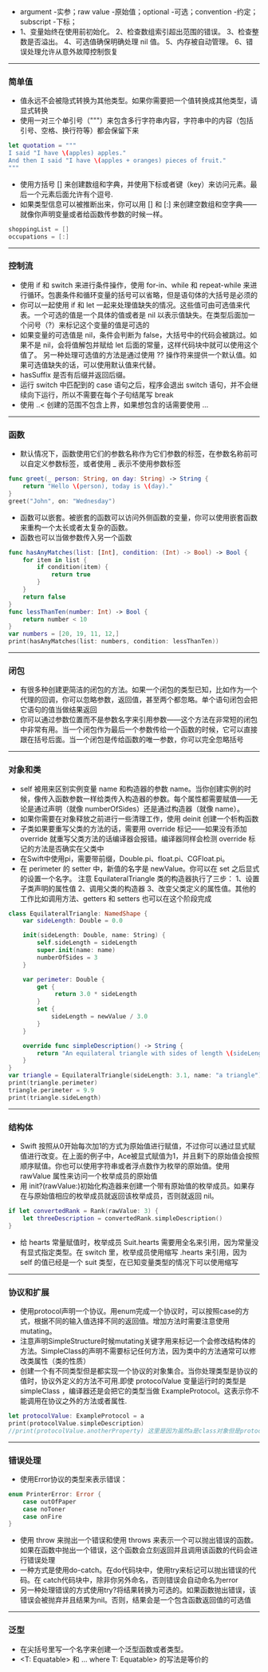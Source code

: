 - argument -实参；raw value -原始值；optional -可选；convention -约定；subscript -下标；
- 1、变量始终在使用前初始化。
2、检查数组索引超出范围的错误。
3、检查整数是否溢出。
4、可选值确保明确处理 nil 值。
5、内存被自动管理。
6、错误处理允许从意外故障控制恢复
----
### 简单值
- 值永远不会被隐式转换为其他类型。如果你需要把一个值转换成其他类型，请显式转换
- 使用一对三个单引号（"""）来包含多行字符串内容，字符串中的内容（包括引号、空格、换行符等）都会保留下来
```Swift
let quotation = """
I said "I have \(apples) apples."
And then I said "I have \(apples + oranges) pieces of fruit."
"""
```
- 使用方括号 [] 来创建数组和字典，并使用下标或者键（key）来访问元素。最后一个元素后面允许有个逗号.
- 如果类型信息可以被推断出来，你可以用 [] 和 [:] 来创建空数组和空字典——就像你声明变量或者给函数传参数的时候一样。
```Swift
shoppingList = []
occupations = [:]
```
----
### 控制流
- 使用 if 和 switch 来进行条件操作，使用 for-in、while 和 repeat-while 来进行循环。包裹条件和循环变量的括号可以省略，但是语句体的大括号是必须的
- 你可以一起使用 if 和 let 一起来处理值缺失的情况。这些值可由可选值来代表。一个可选的值是一个具体的值或者是 nil 以表示值缺失。在类型后面加一个问号（?）来标记这个变量的值是可选的
- 如果变量的可选值是 nil，条件会判断为 false，大括号中的代码会被跳过。如果不是 nil，会将值解包并赋给 let 后面的常量，这样代码块中就可以使用这个值了。 另一种处理可选值的方法是通过使用 ?? 操作符来提供一个默认值。如果可选值缺失的话，可以使用默认值来代替。
- hasSuffix 是否有后缀并返回后缀。
- 运行 switch 中匹配到的 case 语句之后，程序会退出 switch 语句，并不会继续向下运行，所以不需要在每个子句结尾写 break
- 使用 ..< 创建的范围不包含上界，如果想包含的话需要使用 ...
--------
### 函数
- 默认情况下，函数使用它们的参数名称作为它们参数的标签，在参数名称前可以自定义参数标签，或者使用 _ 表示不使用参数标签
```Swift
func greet(_ person: String, on day: String) -> String {
    return "Hello \(person), today is \(day)."
}
greet("John", on: "Wednesday")
```
- 函数可以嵌套。被嵌套的函数可以访问外侧函数的变量，你可以使用嵌套函数来重构一个太长或者太复杂的函数。
- 函数也可以当做参数传入另一个函数
```Swift
func hasAnyMatches(list: [Int], condition: (Int) -> Bool) -> Bool {
    for item in list {
        if condition(item) {
            return true
        }
    }
    return false
}
func lessThanTen(number: Int) -> Bool {
    return number < 10
}
var numbers = [20, 19, 11, 12,]
print(hasAnyMatches(list: numbers, condition: lessThanTen))
```
----
### 闭包
- 有很多种创建更简洁的闭包的方法。如果一个闭包的类型已知，比如作为一个代理的回调，你可以忽略参数，返回值，甚至两个都忽略。单个语句闭包会把它语句的值当做结果返回
- 你可以通过参数位置而不是参数名字来引用参数——这个方法在非常短的闭包中非常有用。当一个闭包作为最后一个参数传给一个函数的时候，它可以直接跟在括号后面。当一个闭包是传给函数的唯一参数，你可以完全忽略括号
----
### 对象和类
- self 被用来区别实例变量 name 和构造器的参数 name。当你创建实例的时候，像传入函数参数一样给类传入构造器的参数。每个属性都需要赋值——无论是通过声明（就像 numberOfSides）还是通过构造器（就像 name）。
- 如果你需要在对象释放之前进行一些清理工作，使用 deinit 创建一个析构函数
- 子类如果要重写父类的方法的话，需要用 override 标记——如果没有添加 override 就重写父类方法的话编译器会报错。编译器同样会检测 override 标记的方法是否确实在父类中
- 在Swift中使用pi，需要带前缀，Double.pi、float.pi、CGFloat.pi。
- 在 perimeter 的 setter 中，新值的名字是 newValue。你可以在 set 之后显式的设置一个名字。
注意 EquilateralTriangle 类的构造器执行了三步：
1、设置子类声明的属性值
2、调用父类的构造器
3、改变父类定义的属性值。其他的工作比如调用方法、getters 和 setters 也可以在这个阶段完成
```swift
class EquilateralTriangle: NamedShape {
    var sideLength: Double = 0.0

    init(sideLength: Double, name: String) {
        self.sideLength = sideLength
        super.init(name: name)
        numberOfSides = 3
    }

    var perimeter: Double {
        get {
             return 3.0 * sideLength
        }
        set {
            sideLength = newValue / 3.0
        }
    }

    override func simpleDescription() -> String {
        return "An equilateral triangle with sides of length \(sideLength)."
    }
}
var triangle = EquilateralTriangle(sideLength: 3.1, name: "a triangle")
print(triangle.perimeter)
triangle.perimeter = 9.9
print(triangle.sideLength)

```
----
### 结构体
- Swift 按照从0开始每次加1的方式为原始值进行赋值，不过你可以通过显式赋值进行改变。在上面的例子中，Ace被显式赋值为1，并且剩下的原始值会按照顺序赋值。你也可以使用字符串或者浮点数作为枚举的原始值。使用 rawValue 属性来访问一个枚举成员的原始值
- 用 init?(rawValue:)初始化构造器来创建一个带有原始值的枚举成员。如果存在与原始值相应的枚举成员就返回该枚举成员，否则就返回 nil。
```Swift
if let convertedRank = Rank(rawValue: 3) {
    let threeDescription = convertedRank.simpleDescription()
}
```
- 给 hearts 常量赋值时，枚举成员 Suit.hearts 需要用全名来引用，因为常量没有显式指定类型。在 switch 里，枚举成员使用缩写 .hearts 来引用，因为 self 的值已经是一个 suit 类型，在已知变量类型的情况下可以使用缩写
----
### 协议和扩展
- 使用protocol声明一个协议。用enum完成一个协议时，可以按照case的方式，根据不同的输入值选择不同的返回值。增加方法时需要注意使用mutating。
- 注意声明SimpleStructure时候mutating关键字用来标记一个会修改结构体的方法。SimpleClass的声明不需要标记任何方法，因为类中的方法通常可以修改类属性（类的性质）
- 创建一个有不同类型但是都实现一个协议的对象集合。当你处理类型是协议的值时，协议外定义的方法不可用.即使 protocolValue 变量运行时的类型是 simpleClass ，编译器还是会把它的类型当做 ExampleProtocol。这表示你不能调用在协议之外的方法或者属性.
```Swift
let protocolValue: ExampleProtocol = a
print(protocolValue.simpleDescription)
//print(protocolValue.anotherProperty) 这里是因为虽然a是class对象但是protocolValue还是协议对象，不能调用协议之外的值
```
----
### 错误处理
- 使用Error协议的类型来表示错误：
```Swift
enum PrinterError: Error {
    case outOfPaper
    case noToner
    case onFire
}
```
- 使用 throw 来抛出一个错误和使用 throws 来表示一个可以抛出错误的函数。如果在函数中抛出一个错误，这个函数会立刻返回并且调用该函数的代码会进行错误处理
- 一种方式是使用do-catch。在do代码块中，使用try来标记可以抛出错误的代码。在 catch代码块中，除非你另外命名，否则错误会自动命名为error
- 另一种处理错误的方式使用try?将结果转换为可选的。如果函数抛出错误，该错误会被抛弃并且结果为nil。否则，结果会是一个包含函数返回值的可选值
----
### 泛型
- 在尖括号里写一个名字来创建一个泛型函数或者类型。
- <T: Equatable> 和 <T> ... where T: Equatable> 的写法是等价的